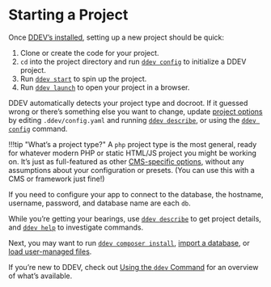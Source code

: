 # Starting a Project

Once [DDEV’s installed](./install/ddev-installation.md), setting up a new project should be quick:

1. Clone or create the code for your project.
2. `cd` into the project directory and run [`ddev config`](./usage/commands.md#config) to initialize a DDEV project.  
3. Run [`ddev start`](./usage/commands.md#start) to spin up the project.
4. Run [`ddev launch`](./usage/commands.md#launch) to open your project in a browser.

DDEV automatically detects your project type and docroot. If it guessed wrong or there’s something else you want to change, update [project options](./configuration/config.md) by editing `.ddev/config.yaml` and running [`ddev describe`](./usage/commands.md#start), or using the [`ddev config`](./usage/commands.md#config) command.

!!!tip "What’s a project type?"
    A `php` project type is the most general, ready for whatever modern PHP or static HTML/JS project you might be working on. It’s just as full-featured as other [CMS-specific options](./quickstart.md), without any assumptions about your configuration or presets. (You can use this with a CMS or framework just fine!)

If you need to configure your app to connect to the database, the hostname, username, password, and database name are each `db`.

While you’re getting your bearings, use [`ddev describe`](./usage/commands.md#describe) to get project details, and [`ddev help`](./usage/commands.md#help) to investigate commands.

Next, you may want to run [`ddev composer install`](./usage/commands.md#composer), [import a database](./usage/commands.md#import-db), or [load user-managed files](./usage/commands.md#import-files).

If you’re new to DDEV, check out [Using the `ddev` Command](./usage/cli.md) for an overview of what’s available.
